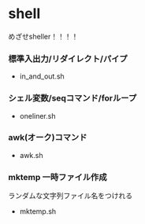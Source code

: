 # shell
めざせsheller！！！！

### 標準入出力/リダイレクト/パイプ
- in_and_out.sh

### シェル変数/seqコマンド/forループ
- oneliner.sh

### awk(オーク)コマンド
- awk.sh

### mktemp 一時ファイル作成
ランダムな文字列ファイル名をつけれる
- mktemp.sh
